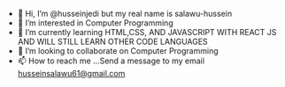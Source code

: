 - 👋 Hi, I’m @husseinjedi but my real name is salawu-hussein
- 👀 I’m interested in Computer Programming
- 🌱 I’m currently learning HTML,CSS, AND JAVASCRIPT WITH REACT JS AND WILL STILL LEARN OTHER CODE LANGUAGES
- 💞️ I’m looking to collaborate on Computer Programming
- 📫 How to reach me ...Send a message to my email husseinsalawu61@gmail.com

<!---
husseinjedi/husseinjedi is a ✨ special ✨ repository because its `README.md` (this file) appears on your GitHub profile.
You can click the Preview link to take a look at your changes.
--->
